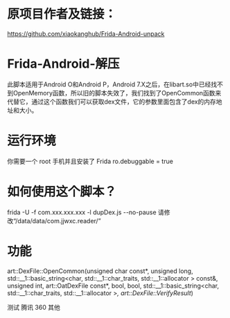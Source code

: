 # 原项目作者及链接：
https://github.com/xiaokanghub/Frida-Android-unpack

# Frida-Android-解压

此脚本适用于Android O和Android P，Android 7.X之后，在libart.so中已经找不到OpenMemory函数，所以旧的脚本失效了，我们找到了OpenCommon函数来代替它，通过这个函数我们可以获取dex文件，它的参数里面包含了dex的内存地址和大小。

# 运行环境

你需要一个 root 手机并且安装了 Frida
ro.debuggable = true

# 如何使用这个脚本？

frida -U -f com.xxx.xxx.xxx -l dupDex.js --no-pause
请修改“/data/data/com.jjwxc.reader/”

# 功能

art::DexFile::OpenCommon(unsigned char const*, unsigned long, std::__1::basic_string<char, std::__1::char_traits<char>, std::__1::allocator<char> > const&, unsigned int, art::OatDexFile const*, bool, bool, std::__1::basic_string<char, std::__1::char_traits<char>, std::__1::allocator<char> >*, art::DexFile::VerifyResult*)

测试
腾讯
360
其他
